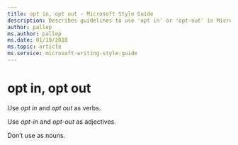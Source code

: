 ```yaml
---
title: opt in, opt out - Microsoft Style Guide
description: Describes guidelines to use 'opt in' or 'opt-out' in Microsoft documents.
author: pallep
ms.author: pallep
ms.date: 01/19/2018
ms.topic: article
ms.service: microsoft-writing-style-guide
---
```


# opt in, opt out

Use *opt in* and *opt out* as verbs. 

Use *opt-in* and *opt-out* as adjectives.

Don’t use as nouns.

